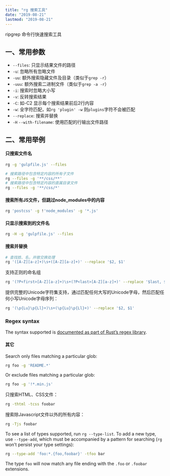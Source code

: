```yaml
---
title: "rg 搜索工具"
date: "2019-08-21"
lastmod: "2019-08-21"
---
```


ripgrep 命令行快速搜索工具

## 一、常用参数

- `--files`: 只显示结果文件的路径
- `-u`: 忽略所有忽略文件
- `-uu`: 额外搜索隐藏文件及目录（类似于`grep -r`）
- `-uuu`: 额外搜索二进制文件（类似于`grep -a -r`）
- `-i`: 搜索时忽略大小写
- `-v`: 反转搜索结果
- `-C`: 如-C2 显示每个搜索结果前后2行内容
- `-w`: 全字符匹配，如`rg 'plugin' -w` 则`plugins`字符不会被匹配
- `--replace`: 搜索并替换
- `-H` `--with-filename`: 使用匹配的行输出文件路径

## 二、常用举例



#### 只搜索文件名

```sh
rg -g 'gulpfile.js' --files

# 搜索路径中包含特定内容的所有子文件
rg --files -g '**/css/**' 
# 搜索路径中包含特定内容的直属目录文件
rg --files -g '**/css/*'
```

#### 搜索所有JS文件，但跳过node_modules中的内容

```sh
rg 'postcss' -g !'node_modules' -g '*.js'
```

#### 只显示搜索到的文件名

```sh
rg -H -g 'gulpfile.js' --files
```

#### 搜索并替换


```sh
# 查找姓、名，并做交换处理
rg '([A-Z][a-z]+)\s+([A-Z][a-z]+)' --replace '$2, $1'
```

支持正则的命名组

```sh
rg '(?P<first>[A-Z][a-z]+)\s+(?P<last>[A-Z][a-z]+)' --replace '$last, $first'
```

提供完整的Unicode字符集支持，通过匹配任何大写的Unicode字母，然后匹配任何小写Unicode字母序列：

```sh
rg '(\p{Lu}\p{Ll}+)\s+(\p{Lu}\p{Ll}+)' --replace '$2, $1'
```

### Regex syntax

The syntax supported is [documented as part of Rust’s regex library](https://doc.rust-lang.org/regex/regex/index.html#syntax).

#### 其它

Search only files matching a particular glob:

```sh
rg foo -g 'README.*'
```

Or exclude files matching a particular glob:

```sh
rg foo -g '!*.min.js'
```

只搜索HTML、CSS文件：
```sh
rg -thtml -tcss foobar
```

搜索除Javascript文件以外的所有内容：
```sh
rg -Tjs foobar
```

To see a list of types supported, run `rg --type-list`. To add a new type, use `--type-add`, which must be accompanied by a pattern for searching (`rg` won’t persist your type settings):

```sh
rg --type-add 'foo:*.{foo,foobar}' -tfoo bar
```

The type `foo` will now match any file ending with the `.foo` or `.foobar` extensions.